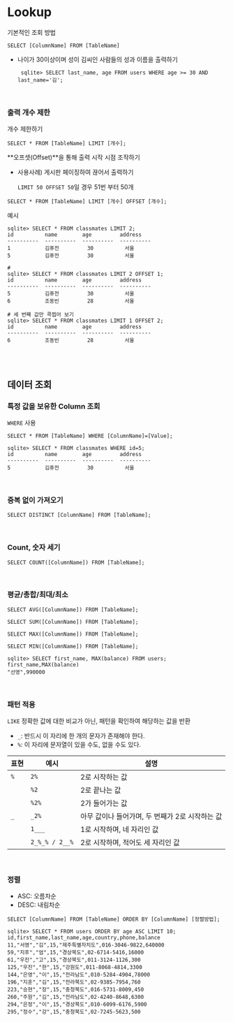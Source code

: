 # Lookup

기본적인 조회 방법

```
SELECT [ColumnName] FROM [TableName]
```

- 나이가 30이상이며 성이 김씨인 사람들의 성과 이름을 출력하기

  ```shell
   sqlite> SELECT last_name, age FROM users WHERE age >= 30 AND last_name='김';
  ```

<br>

### 출력 개수 제한

개수 제한하기

```
SELECT * FROM [TableName] LIMIT [개수];
```

**오프셋(Offset)**을 통해 출력 시작 시점 조작하기

- 사용사례) 게시판 페이징하여 끊어서 출력하기

  `LIMIT 50 OFFSET 50`일 경우 51번 부터 50개

```
SELECT * FROM [TableName] LIMIT [개수] OFFSET [개수];
```

예시

```shell
sqlite> SELECT * FROM classmates LIMIT 2;
id          name        age         address
----------  ----------  ----------  ----------
1           김퓨전         30          서울
5           김퓨전         30          서울

# 
sqlite> SELECT * FROM classmates LIMIT 2 OFFSET 1;
id          name        age         address
----------  ----------  ----------  ----------
5           김퓨전         30          서울
6           조동빈         28          서울

# 세 번째 값만 콕찝어 보기
sqlite> SELECT * FROM classmates LIMIT 1 OFFSET 2;
id          name        age         address
----------  ----------  ----------  ----------
6           조동빈         28          서울
```

<br>

<br>

## 데이터 조회

### 특정 값을 보유한 Column 조회

`WHERE` 사용

```
SELECT * FROM [TableName] WHERE [ColumnName]=[Value];
```

```shell
sqlite> SELECT * FROM classmates WHERE id=5;
id          name        age         address
----------  ----------  ----------  ----------
5           김퓨전         30          서울
```

<br>

### 중복 없이 가져오기

```
SELECT DISTINCT [ColumnName] FROM [TableName];
```

<br>

### Count, 숫자 세기

```shell
SELECT COUNT([ColumnName]) FROM [TableName];
```

<br>

### 평균/총합/최대/최소

```
SELECT AVG([ColumnName]) FROM [TableName];
```

```
SELECT SUM([ColumnName]) FROM [TableName];
```

```
SELECT MAX([ColumnName]) FROM [TableName];
```

```
SELECT MIN([ColumnName]) FROM [TableName];
```

```shell
sqlite> SELECT first_name, MAX(balance) FROM users;
first_name,MAX(balance)
"선영",990000
```

<br>

### 패턴 적용

`LIKE` 정확한 값에 대한 비교가 아닌, 패턴을 확인하여 해당하는 값을 반환

- `_`: 반드시 이 자리에 한 개의 문자가 존재해야 한다.
- `%`: 이 자리에 문자열이 있을 수도, 없을 수도 있다.

| 표현 | 예시           | 설명                                            |
| ---- | -------------- | ----------------------------------------------- |
| `%`  | `2%`           | 2로 시작하는 값                                 |
|      | `%2`           | 2로 끝나는 값                                   |
|      | `%2%`          | 2가 들어가는 값                                 |
| `_`  | `_2%`          | 아무 값이나 들어가며, 두 번째가 2로 시작하는 값 |
|      | `1___`         | 1로 시작하며, 네 자리인 값                      |
|      | `2_%_% / 2__%` | 2로 시작하며, 적어도 세 자리인 값               |

<br>

### 정렬

- ASC: 오름차순
- DESC: 내림차순

```
SELECT [ColumnName] FROM [TableName] ORDER BY [ColumnName] [정렬방법];
```

```shell
sqlite> SELECT * FROM users ORDER BY age ASC LIMIT 10;
id,first_name,last_name,age,country,phone,balance
11,"서영","김",15,"제주특별자치도",016-3046-9822,640000
59,"지후","엄",15,"경상북도",02-6714-5416,16000
61,"우진","고",15,"경상북도",011-3124-1126,300
125,"우진","한",15,"강원도",011-8068-4814,3300
144,"은영","이",15,"전라남도",010-5284-4904,78000
196,"지훈","김",15,"전라북도",02-9385-7954,760
223,"승현","장",15,"충청북도",016-5731-8009,450
260,"주원","김",15,"전라남도",02-4240-8648,6300
294,"은정","이",15,"경상북도",010-6099-6176,5900
295,"정수","강",15,"충청북도",02-7245-5623,500
```

